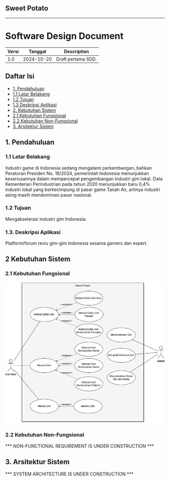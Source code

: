 ## Sweet Potato

***

# Software Design Document

| Versi | Tanggal | Description |
|-------|---------|-------------|
| 1.0 | 2024-10-20 | Draft pertama SDD. |

## Daftar Isi
- [1. Pendahuluan](#1-pendahuluan)
- [1.1 Latar Belakang](#11-latar-belakang)
- [1.2 Tujuan](#12-tujuan)
- [1.3 Deskripsi Aplikasi](#13-deskripsi-aplikasi)
- [2. Kebutuhan Sistem](#2-kebutuhan-sistem)
- [2.1 Kebutuhan Fungsional](#21-kebutuhan-fungsional)
- [2.2 Kebutuhan Non-Fungsional](#22-kebutuhan-non-fungsional)
- [3. Arsitektur Sistem](#3-arsitektur-sistem)

## 1. Pendahuluan

### 1.1 Latar Belakang

Industri game di Indonesia sedang mengalami perkembangan, bahkan Peraturan Presiden No. 19/2024, pemerintah Indonesia menunjukkan keseriusannya dalam mempercepat pengembangan industri gim lokal. Data Kementerian Perindustrian pada tahun 2020 menunjukkan baru 0,4% industri lokal yang berkecimpung di pasar game Tanah Air, artinya industri asing masih mendominasi pasar nasional.

### 1.2 Tujuan

Mengakselerasi industri gim Indonesia.

### 1.3. Deskripsi Aplikasi

Platform/forum reviu gim-gim Indonesia sesama gamers dan expert.

## 2 Kebutuhan Sistem

### 2.1 Kebutuhan Fungsional

![asdasdas](./Sweet%20Potato%20Use%20Case%20Diagram.png)

### 2.2 Kebutuhan Non-Fungsional

*** NON-FUNCTIONAL REQUIREMENT IS UNDER CONSTRUCTION ***

## 3. Arsitektur Sistem

*** SYSTEM ARCHITECTURE IS UNDER CONSTRUCTION ***
